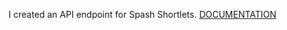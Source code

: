 I created an API endpoint for Spash Shortlets.
[DOCUMENTATION](https://documentertpostman.com/view/19323610/UVkqsadx)